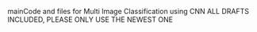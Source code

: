 mainCode and files for Multi Image Classification using CNN
ALL DRAFTS INCLUDED, PLEASE ONLY USE THE NEWEST ONE
